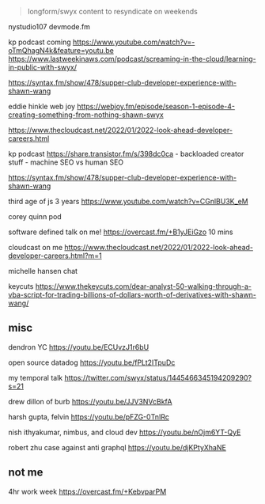 > longform/swyx content to resyndicate  on weekends

nystudio107 devmode.fm



kp podcast coming https://www.youtube.com/watch?v=-oTmQhagN4k&feature=youtu.be
https://www.lastweekinaws.com/podcast/screaming-in-the-cloud/learning-in-public-with-swyx/


https://syntax.fm/show/478/supper-club-developer-experience-with-shawn-wang

eddie hinkle web joy https://webjoy.fm/episode/season-1-episode-4-creating-something-from-nothing-shawn-swyx

https://www.thecloudcast.net/2022/01/2022-look-ahead-developer-careers.html



kp podcast https://share.transistor.fm/s/398dc0ca - backloaded creator stuff - machine SEO vs human SEO

https://syntax.fm/show/478/supper-club-developer-experience-with-shawn-wang

third age of js 3 years https://www.youtube.com/watch?v=CGnlBU3K_eM


corey quinn pod


software defined talk on me! https://overcast.fm/+B1yJEiGzo 10 mins



cloudcast on me https://www.thecloudcast.net/2022/01/2022-look-ahead-developer-careers.html?m=1

michelle hansen chat

keycuts https://www.thekeycuts.com/dear-analyst-50-walking-through-a-vba-script-for-trading-billions-of-dollars-worth-of-derivatives-with-shawn-wang/


## misc

dendron YC https://youtu.be/ECUvzJ1r6bU

open source datadog https://youtu.be/fPLt2ITpuDc

my temporal talk https://twitter.com/swyx/status/1445466345194209290?s=21


drew dillon of burb https://youtu.be/JJV3NVcBkfA

harsh gupta, felvin https://youtu.be/pFZG-0TnIRc


nish ithyakumar, nimbus, and cloud dev https://youtu.be/nOjm6YT-QyE

robert zhu case against anti graphql https://youtu.be/djKPtyXhaNE

## not me

4hr work week https://overcast.fm/+KebvparPM
